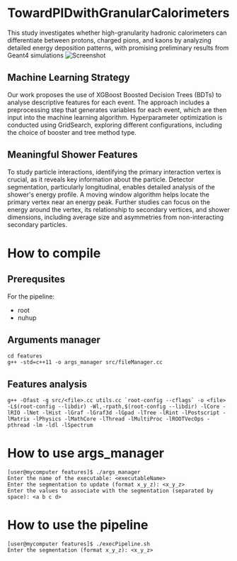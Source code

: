 # TowardPIDwithGranularCalorimeters

This study investigates whether high-granularity hadronic calorimeters can differentiate between protons, charged pions, and kaons by analyzing detailed energy deposition patterns, with promising preliminary results from Geant4 simulations
![Screenshot](images/calorimeterRepresentation.png)
## Machine Learning Strategy

Our work proposes the use of XGBoost Boosted Decision Trees (BDTs) to analyse descriptive features for each event. The approach includes a preprocessing step that generates variables for each event, which are then input into the machine learning algorithm.
Hyperparameter optimization is conducted using GridSearch, exploring different configurations, including the choice of booster and tree method type.

## Meaningful Shower Features

To study particle interactions, identifying the primary interaction vertex is crucial, as it reveals key information about the particle. Detector segmentation, particularly longitudinal, enables detailed analysis of the shower's energy profile. A moving window algorithm helps locate the primary vertex near an energy peak. Further studies can focus on the energy around the vertex, its relationship to secondary vertices, and shower dimensions, including average size and asymmetries from non-interacting secondary particles.


# How to compile

## Prerequsites
For the pipeline:
* root
* nuhup

## Arguments manager
```
cd features
g++ -std=c++11 -o args_manager src/fileManager.cc 
```

## Features analysis
```
g++ -Ofast -g src/<file>.cc utils.cc `root-config --cflags` -o <file> -L$(root-config --libdir) -Wl,-rpath,$(root-config --libdir) -lCore -lRIO -lNet -lHist -lGraf -lGraf3d -lGpad -lTree -lRint -lPostscript -lMatrix -lPhysics -lMathCore -lThread -lMultiProc -lROOTVecOps -pthread -lm -ldl -lSpectrum
```

# How to use args_manager
```
[user@mycomputer features]$ ./args_manager 
Enter the name of the executable: <executableName>
Enter the segmentation to update (format x_y_z): <x_y_z>
Enter the values to associate with the segmentation (separated by space): <a b c d>
```
# How to use the pipeline
```
[user@mycomputer features]$ ./execPipeline.sh
Enter the segmentation (format x_y_z): <x_y_z>
```